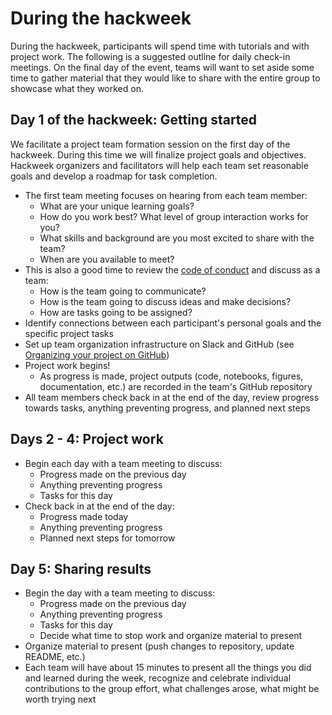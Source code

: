 # During the hackweek

During the hackweek, participants will spend time with tutorials and with project work. The following is a suggested outline for daily check-in meetings. On the final day of the event, teams will want to set aside some time to gather material that they would like to share with the entire group to showcase what they worked on.

## Day 1 of the hackweek: Getting started

We facilitate a project team formation session on the first day of the hackweek. During this time we will finalize project goals and objectives. Hackweek organizers and facilitators will help each team set reasonable goals and develop a roadmap for task completion.

* The first team meeting focuses on hearing from each team member:
    * What are your unique learning goals? 
    * How do you work best? What level of group interaction works for you?
    * What skills and background are you most excited to share with the team?
    * When are you available to meet?
* This is also a good time to review the [code of conduct](../CoC.md) and discuss as a team:
    * How is the team going to communicate?
    * How is the team going to discuss ideas and make decisions?
    * How are tasks going to be assigned?
* Identify connections between each participant's personal goals and the specific project tasks
* Set up team organization infrastructure on Slack and GitHub (see [Organizing your project on GitHub](project_before.md)) 
* Project work begins!
    * As progress is made, project outputs (code, notebooks, figures, documentation, etc.) are recorded in the team's GitHub repository
* All team members check back in at the end of the day, review progress towards tasks, anything preventing progress, and planned next steps

## Days 2 - 4: Project work

* Begin each day with a team meeting to discuss:
    * Progress made on the previous day
    * Anything preventing progress
    * Tasks for this day
* Check back in at the end of the day:
    * Progress made today
    * Anything preventing progress
    * Planned next steps for tomorrow

## Day 5: Sharing results

* Begin the day with a team meeting to discuss:
    * Progress made on the previous day
    * Anything preventing progress
    * Tasks for this day
    * Decide what time to stop work and organize material to present
* Organize material to present (push changes to repository, update README, etc.)
* Each team will have about 15 minutes to present all the things you did and learned during the week, recognize and celebrate individual contributions to the group effort, what challenges arose, what might be worth trying next
